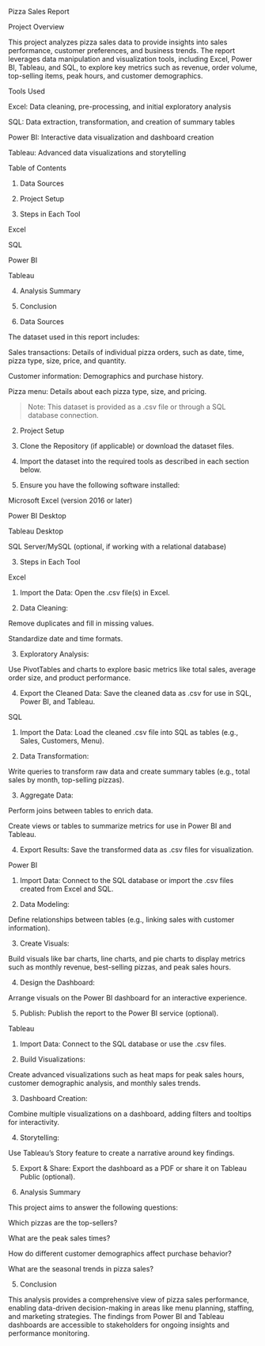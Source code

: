 Pizza Sales Report

Project Overview

This project analyzes pizza sales data to provide insights into sales performance, customer preferences, and business trends. The report leverages data manipulation and visualization tools, including Excel, Power BI, Tableau, and SQL, to explore key metrics such as revenue, order volume, top-selling items, peak hours, and customer demographics.

Tools Used

Excel: Data cleaning, pre-processing, and initial exploratory analysis

SQL: Data extraction, transformation, and creation of summary tables

Power BI: Interactive data visualization and dashboard creation

Tableau: Advanced data visualizations and storytelling


Table of Contents

1. Data Sources


2. Project Setup


3. Steps in Each Tool

Excel

SQL

Power BI

Tableau



4. Analysis Summary


5. Conclusion


1. Data Sources

The dataset used in this report includes:

Sales transactions: Details of individual pizza orders, such as date, time, pizza type, size, price, and quantity.

Customer information: Demographics and purchase history.

Pizza menu: Details about each pizza type, size, and pricing.


> Note: This dataset is provided as a .csv file or through a SQL database connection.

2. Project Setup

1. Clone the Repository (if applicable) or download the dataset files.


2. Import the dataset into the required tools as described in each section below.


3. Ensure you have the following software installed:

Microsoft Excel (version 2016 or later)

Power BI Desktop

Tableau Desktop

SQL Server/MySQL (optional, if working with a relational database)


3. Steps in Each Tool

Excel

1. Import the Data: Open the .csv file(s) in Excel.

2. Data Cleaning:

Remove duplicates and fill in missing values.

Standardize date and time formats.


3. Exploratory Analysis:

Use PivotTables and charts to explore basic metrics like total sales, average order size, and product performance.


4. Export the Cleaned Data: Save the cleaned data as .csv for use in SQL, Power BI, and Tableau.


SQL

1. Import the Data: Load the cleaned .csv file into SQL as tables (e.g., Sales, Customers, Menu).


2. Data Transformation:

Write queries to transform raw data and create summary tables (e.g., total sales by month, top-selling pizzas).


3. Aggregate Data:

Perform joins between tables to enrich data.

Create views or tables to summarize metrics for use in Power BI and Tableau.


4. Export Results: Save the transformed data as .csv files for visualization.



Power BI

1. Import Data: Connect to the SQL database or import the .csv files created from Excel and SQL.


2. Data Modeling:

Define relationships between tables (e.g., linking sales with customer information).


3. Create Visuals:

Build visuals like bar charts, line charts, and pie charts to display metrics such as monthly revenue, best-selling pizzas, and peak sales hours.


4. Design the Dashboard:

Arrange visuals on the Power BI dashboard for an interactive experience.


5. Publish: Publish the report to the Power BI service (optional).


Tableau

1. Import Data: Connect to the SQL database or use the .csv files.


2. Build Visualizations:

Create advanced visualizations such as heat maps for peak sales hours, customer demographic analysis, and monthly sales trends.



3. Dashboard Creation:

Combine multiple visualizations on a dashboard, adding filters and tooltips for interactivity.



4. Storytelling:

Use Tableau’s Story feature to create a narrative around key findings.


5. Export & Share: Export the dashboard as a PDF or share it on Tableau Public (optional).


4. Analysis Summary

This project aims to answer the following questions:

Which pizzas are the top-sellers?

What are the peak sales times?

How do different customer demographics affect purchase behavior?

What are the seasonal trends in pizza sales?



5. Conclusion

This analysis provides a comprehensive view of pizza sales performance, enabling data-driven decision-making in areas like menu planning, staffing, and marketing strategies. The findings from Power BI and Tableau dashboards are accessible to stakeholders for ongoing insights and performance monitoring.

   
     
 
     
         
 
               


















